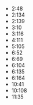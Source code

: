 - 2:48
- 2:134
- 2:139
- 3:10
- 3:116
- 4:111
- 5:105
- 6:52
- 6:69
- 6:104
- 6:135
- 6:164
- 10:41
- 10:108
- 11:35
